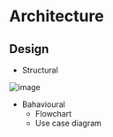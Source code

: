 # Architecture

## Design
* Structural

![image](https://user-images.githubusercontent.com/98815562/153243657-13c5c041-160f-40f6-b54a-b5f1f28dc092.png)



* Bahavioural 
     * Flowchart
     * Use case diagram
